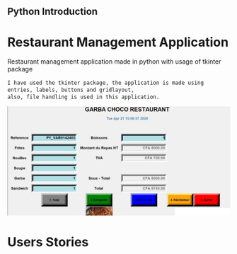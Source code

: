 ## Python Introduction

# Restaurant Management Application

Restaurant management application made in python with usage of tkinter package

```
I have used the tkinter package, the application is made using entries, labels, buttons and gridlayout, 
also, file handling is used in this application.
```

![alt text](https://github.com/sanogotech/restaurant-mgmt-tkinter/blob/master/restaupython.jpg)


# Users Stories
